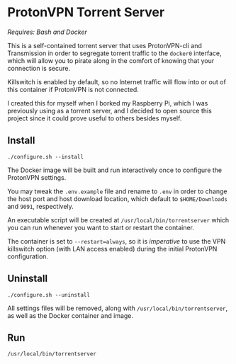 # ProtonVPN Torrent Server

*Requires: Bash and Docker*

This is a self-contained torrent server that uses ProtonVPN-cli and Transmission in order to segregate torrent traffic to the `docker0` interface, which will allow you to pirate along in the comfort of knowing that your connection is secure.

Killswitch is enabled by default, so no Internet traffic will flow into or out of this container if ProtonVPN is not connected.

I created this for myself when I borked my Raspberry Pi, which I was previously using as a torrent server, and I decided to open source this project since it could prove useful to others besides myself.


## Install

```
./configure.sh --install
```

The Docker image will be built and run interactively once to configure the ProtonVPN settings.

You may tweak the `.env.example` file and rename to `.env` in order to change the host port and host download location, which default to `$HOME/Downloads` and `9091`, respectively.

An executable script will be created at `/usr/local/bin/torrentserver` which you can run whenever you want to start or restart the container.

The container is set to `--restart=always`, so it is *imperative* to use the VPN killswitch option (with LAN access enabled) during the initial ProtonVPN configuration.

## Uninstall

```
./configure.sh --uninstall
```

All settings files will be removed, along with `/usr/local/bin/torrentserver`, as well as the Docker container and image.

## Run

```
/usr/local/bin/torrentserver
```

